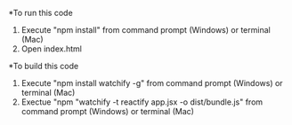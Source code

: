 *To run this code

1) Execute "npm install" from command prompt (Windows) or terminal (Mac)
2) Open index.html

*To build this code

1) Execute "npm install watchify -g" from command prompt (Windows) or terminal (Mac)
2) Exectue "npm "watchify -t reactify app.jsx -o dist/bundle.js" from command prompt (Windows) or terminal (Mac)
